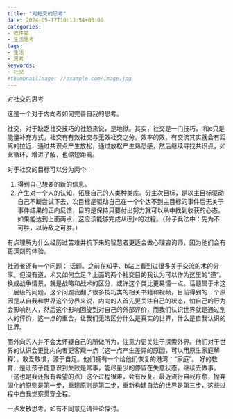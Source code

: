 ```yaml
---
title: "对社交的思考"
date: 2024-05-17T10:13:54+08:00
categories:
- 收件箱
- 生活思考
tags:
- 生活
- 思考
keywords:
- 社交
#thumbnailImage: //example.com/image.jpg
---
```

对社交的思考
<!--more-->
这是一个对于内向者如何完善自我的思考。

社交，对于缺乏社交技巧的社恐来说，是地狱。其实，社交是一门技巧，i和e只是能量补充方式，社交有有效社交与无效社交之分。效率的效，有交流其实就会有距离的拉近，通过共识点产生放松，通过放松产生熟悉感，然后继续寻找共识点，如此循环，增进了解，也缩短距离。

对于社交的目标可以分为两个：
1. 得到自己想要的新的信息。
2. 产生对一个人的认知，拓展自己的人类种类库。分主次目标，是以主目标驱动自己不断尝试下去，次目标是驱动自己在一个个达不到主目标的事件后无关于事件结果的正向反馈，目的是保持只要付出努力就可以从中找到收获的心态。如果能达到上面两点，这应该能够完成从i到e的过程。（孙子兵法中：先为不可胜，以待敌之可胜。）

有点理解为什么经历过苦难并抗下来的智慧者更适合做心理咨询师，因为他们会有更深刻的体验。

社恐者还有一个问题： 话题。之前在知乎、b站上看到过很多关于交流的术的分享。但没有道，术又如何立足？上面的两个社交目的我认为可以作为这里的“道”。换成战争情景，就是战略和战术的区分，或许这个类比更易懂一点。话题属于术这一层级的问题，这个问题我翻了很多技巧类的相关书籍和视频，目前得到的一个原因是从自我和世界这个分界来说，内向的人首先更关注自己的状态，怕自己的行为会影响别人，然后这个影响回旋到对自己的外部评价，而我们认识世界就是通过别人的评价，这一点的重合，让我们无法区分什么是真实的世界，什么是自我认识的世界。

而外向的人并不会太怀疑自己的所做所为，注意力更关注于探索外界。他们对于世界的认识会更比内向者更客观一点（这一点产生差异的原因，可以用原生家庭解释）。敢爱敢恨，源于自足。他们拥有一个给他们恢复的港湾：“家庭”。
好的教育，是让孩子能意识到失败是常事，能尽量少的停留在失意状态，继续去做事。（这也是我还报有希望的点）这个过程很难，会有反复。最近流行自我疗愈，抛弃固化的原则是第一步，重建原则是第二步，重新构建自洽的世界是第三步，这些过程中自我觉察贯穿全程。


一点发散思考，如有不同意见请评论探讨。


